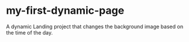 # my-first-dynamic-page
A dynamic Landing project that changes the background image based on the time of the day.
